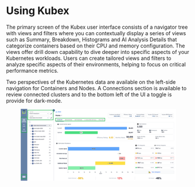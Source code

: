 # Using Kubex

The primary screen of the Kubex user interface consists of a navigator tree with views and filters  where you can contextually display a series of views such as Summary, Breakdown, Histograms and AI Analysis Details that categorize containers based on their CPU and memory configuration.  The views offer drill down capability to dive deeper into specific aspects of your Kubernetes workloads.  Users can create tailored views and filters to analyze specific aspects of their environments, helping to focus on critical performance metrics.

Two perspectives of the Kubernetes data are available on the left-side navigation for Containers and Nodes.  A Connections section is available to review connected clusters and to the bottom left of the UI a toggle is provide for dark-mode.

<figure><img src="../.gitbook/assets/image (50).png" alt=""><figcaption></figcaption></figure>
